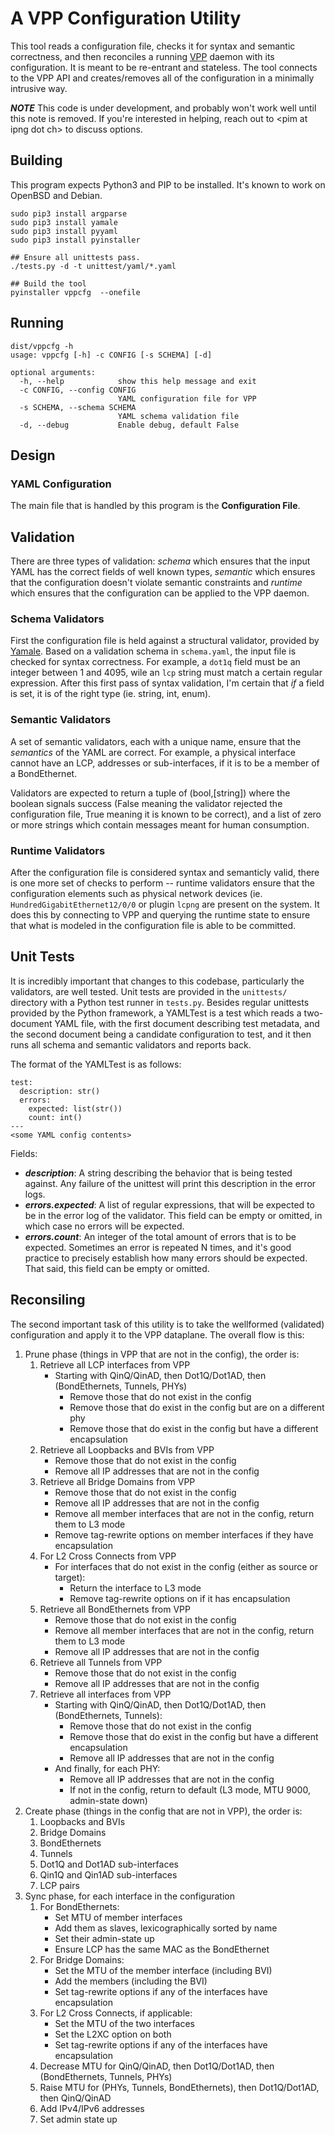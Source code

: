 # A VPP Configuration Utility

This tool reads a configuration file, checks it for syntax and semantic correctness, and then
reconciles a running [VPP](https://fd.io/) daemon with its configuration. It is meant to be
re-entrant and stateless. The tool connects to the VPP API and creates/removes all of the
configuration in a minimally intrusive way.

***NOTE*** This code is under development, and probably won't work well until this note is removed.
If you're interested in helping, reach out to &lt;pim at ipng dot ch&gt; to discuss options.

## Building

This program expects Python3 and PIP to be installed. It's known to work on OpenBSD and Debian.

```
sudo pip3 install argparse
sudo pip3 install yamale
sudo pip3 install pyyaml
sudo pip3 install pyinstaller

## Ensure all unittests pass.
./tests.py -d -t unittest/yaml/*.yaml

## Build the tool
pyinstaller vppcfg  --onefile
```

## Running

```
dist/vppcfg -h
usage: vppcfg [-h] -c CONFIG [-s SCHEMA] [-d]

optional arguments:
  -h, --help            show this help message and exit
  -c CONFIG, --config CONFIG
                        YAML configuration file for VPP
  -s SCHEMA, --schema SCHEMA
                        YAML schema validation file
  -d, --debug           Enable debug, default False
```

## Design

### YAML Configuration

The main file that is handled by this program is the **Configuration File**.

## Validation

There are three types of validation: _schema_ which ensures that the input YAML has the correct
fields of well known types, _semantic_ which ensures that the configuration doesn't violate
semantic constraints and _runtime_ which ensures that the configuration can be applied to the
VPP daemon.

### Schema Validators

First the configuration file is held against a structural validator, provided by [Yamale](https://github.com/23andMe/Yamale/).
Based on a validation schema in `schema.yaml`, the input file is checked for syntax correctness.
For example, a `dot1q` field must be an integer between 1 and 4095, wile an `lcp` string must
match a certain regular expression. After this first pass of syntax validation, I'm certain that
_if_ a field is set, it is of the right type (ie. string, int, enum). 

### Semantic Validators

A set of semantic validators, each with a unique name, ensure that the _semantics_ of the YAML
are correct. For example, a physical interface cannot have an LCP, addresses or sub-interfaces,
if it is to be a member of a BondEthernet.

Validators are expected to return a tuple of (bool,[string]) where the boolean signals success
(False meaning the validator rejected the configuration file, True meaning it is known to be
correct), and a list of zero or more strings which contain messages meant for human consumption.

### Runtime Validators

After the configuration file is considered syntax and semanticly valid, there is one more set of
checks to perform -- runtime validators ensure that the configuration elements such as physical
network devices (ie. `HundredGigabitEthernet12/0/0` or plugin `lcpng` are present on the system.
It does this by connecting to VPP and querying the runtime state to ensure that what is modeled
in the configuration file is able to be committed.

## Unit Tests

It is incredibly important that changes to this codebase, particularly the validators, are well
tested. Unit tests are provided in the `unittests/` directory with a Python test runner in
`tests.py`. Besides regular unittests provided by the Python framework, a YAMLTest is a test which
reads a two-document YAML file, with the first document describing test metadata, and the second
document being a candidate configuration to test, and it then runs all schema and semantic
validators and reports back.

The format of the YAMLTest is as follows:
```
test:
  description: str()
  errors:
    expected: list(str())
    count: int()
---
<some YAML config contents>
```

Fields:
*   ***description***: A string describing the behavior that is being tested against. Any failure
    of the unittest will print this description in the error logs.
*   ***errors.expected***: A list of regular expressions, that will be expected to be in the error
    log of the validator. This field can be empty or omitted, in which case no errors will be
    expected.
*   ***errors.count***: An integer of the total amount of errors that is to be expected. Sometimes
    an error is repeated N times, and it's good practice to precisely establish how many errors
    should be expected. That said, this field can be empty or omitted.

## Reconsiling

The second important task of this utility is to take the wellformed (validated) configuration and
apply it to the VPP dataplane. The overall flow is this:

1. Prune phase (things in VPP that are not in the config), the order is:
   1.  Retrieve all LCP interfaces from VPP
       *   Starting with QinQ/QinAD, then Dot1Q/Dot1AD, then (BondEthernets, Tunnels, PHYs)
           *   Remove those that do not exist in the config
           *   Remove those that do exist in the config but are on a different phy
           *   Remove those that do exist in the config but have a different encapsulation
   1.  Retrieve all Loopbacks and BVIs from VPP
       *   Remove those that do not exist in the config
       *   Remove all IP addresses that are not in the config
   1.  Retrieve all Bridge Domains from VPP
       *   Remove those that do not exist in the config
       *   Remove all IP addresses that are not in the config
       *   Remove all member interfaces that are not in the config, return them to L3 mode
       *   Remove tag-rewrite options on member interfaces if they have encapsulation
   1.  For L2 Cross Connects from VPP
       *   For interfaces that do not exist in the config (either as source or target):
           *   Return the interface to L3 mode
           *   Remove tag-rewrite options on if it has encapsulation
   1.  Retrieve all BondEthernets from VPP
       *   Remove those that do not exist in the config
       *   Remove all member interfaces that are not in the config, return them to L3 mode
       *   Remove all IP addresses that are not in the config
   1.  Retrieve all Tunnels from VPP
       *   Remove those that do not exist in the config
       *   Remove all IP addresses that are not in the config
   1.  Retrieve all interfaces from VPP
       *   Starting with QinQ/QinAD, then Dot1Q/Dot1AD, then (BondEthernets, Tunnels):
           *   Remove those that do not exist in the config
           *   Remove those that do exist in the config but have a different encapsulation
           *   Remove all IP addresses that are not in the config
       *  And finally, for each PHY:
           *   Remove all IP addresses that are not in the config
           *   If not in the config, return to default (L3 mode, MTU 9000, admin-state down)
1. Create phase (things in the config that are not in VPP), the order is:
   1.  Loopbacks and BVIs
   1.  Bridge Domains
   1.  BondEthernets
   1.  Tunnels
   1.  Dot1Q and Dot1AD sub-interfaces
   1.  Qin1Q and Qin1AD sub-interfaces
   1.  LCP pairs
1. Sync phase, for each interface in the configuration
   1.  For BondEthernets:
       *   Set MTU of member interfaces
       *   Add them as slaves, lexicographically sorted by name
       *   Set their admin-state up
       *   Ensure LCP has the same MAC as the BondEthernet
   1.  For Bridge Domains:
       *   Set the MTU of the member interface (including BVI)
       *   Add the members (including the BVI)
       *   Set tag-rewrite options if any of the interfaces have encapsulation
   1.  For L2 Cross Connects, if applicable:
       *   Set the MTU of the two interfaces
       *   Set the L2XC option on both
       *   Set tag-rewrite options if any of the interfaces have encapsulation
   1.  Decrease MTU for QinQ/QinAD, then Dot1Q/Dot1AD, then (BondEthernets, Tunnels, PHYs)
   1.  Raise MTU for (PHYs, Tunnels, BondEthernets), then Dot1Q/Dot1AD, then QinQ/QinAD
   1.  Add IPv4/IPv6 addresses
   1.  Set admin state up
